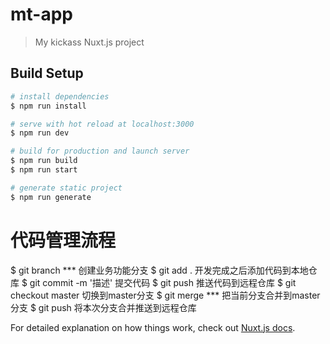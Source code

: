 # mt-app

> My kickass Nuxt.js project

## Build Setup

``` bash
# install dependencies
$ npm run install

# serve with hot reload at localhost:3000
$ npm run dev

# build for production and launch server
$ npm run build
$ npm run start

# generate static project
$ npm run generate
```

# 代码管理流程
$ git branch ***          创建业务功能分支
$ git add .               开发完成之后添加代码到本地仓库
$ git commit -m '描述'    提交代码
$ git push                推送代码到远程仓库
$ git checkout master     切换到master分支
$ git merge ***           把当前分支合并到master分支
$ git push                将本次分支合并推送到远程仓库


For detailed explanation on how things work, check out [Nuxt.js docs](https://nuxtjs.org).
